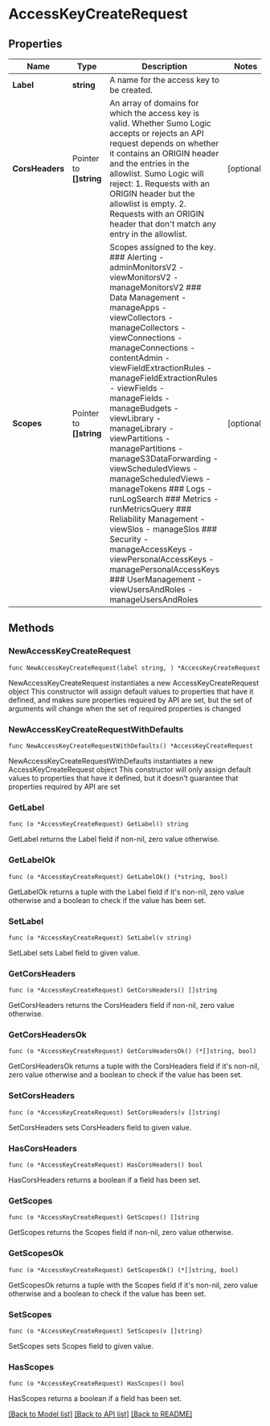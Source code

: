 # AccessKeyCreateRequest

## Properties

Name | Type | Description | Notes
------------ | ------------- | ------------- | -------------
**Label** | **string** | A name for the access key to be created. | 
**CorsHeaders** | Pointer to **[]string** | An array of domains for which the access key is valid. Whether Sumo Logic accepts or rejects an API request depends on whether it contains an ORIGIN header and the entries in the allowlist. Sumo Logic will reject:   1. Requests with an ORIGIN header but the allowlist is empty.   2. Requests with an ORIGIN header that don&#39;t match any entry in the allowlist. | [optional] 
**Scopes** | Pointer to **[]string** | Scopes assigned to the key. ### Alerting   - adminMonitorsV2   - viewMonitorsV2   - manageMonitorsV2  ### Data Management   - manageApps   - viewCollectors   - manageCollectors   - viewConnections   - manageConnections   - contentAdmin   - viewFieldExtractionRules   - manageFieldExtractionRules               - viewFields   - manageFields   - manageBudgets   - viewLibrary   - manageLibrary   - viewPartitions   - managePartitions   - manageS3DataForwarding   - viewScheduledViews   - manageScheduledViews   - manageTokens  ### Logs   - runLogSearch  ### Metrics   - runMetricsQuery   ### Reliability Management   - viewSlos   - manageSlos  ### Security   - manageAccessKeys   - viewPersonalAccessKeys   - managePersonalAccessKeys  ### UserManagement   - viewUsersAndRoles   - manageUsersAndRoles | [optional] 

## Methods

### NewAccessKeyCreateRequest

`func NewAccessKeyCreateRequest(label string, ) *AccessKeyCreateRequest`

NewAccessKeyCreateRequest instantiates a new AccessKeyCreateRequest object
This constructor will assign default values to properties that have it defined,
and makes sure properties required by API are set, but the set of arguments
will change when the set of required properties is changed

### NewAccessKeyCreateRequestWithDefaults

`func NewAccessKeyCreateRequestWithDefaults() *AccessKeyCreateRequest`

NewAccessKeyCreateRequestWithDefaults instantiates a new AccessKeyCreateRequest object
This constructor will only assign default values to properties that have it defined,
but it doesn't guarantee that properties required by API are set

### GetLabel

`func (o *AccessKeyCreateRequest) GetLabel() string`

GetLabel returns the Label field if non-nil, zero value otherwise.

### GetLabelOk

`func (o *AccessKeyCreateRequest) GetLabelOk() (*string, bool)`

GetLabelOk returns a tuple with the Label field if it's non-nil, zero value otherwise
and a boolean to check if the value has been set.

### SetLabel

`func (o *AccessKeyCreateRequest) SetLabel(v string)`

SetLabel sets Label field to given value.


### GetCorsHeaders

`func (o *AccessKeyCreateRequest) GetCorsHeaders() []string`

GetCorsHeaders returns the CorsHeaders field if non-nil, zero value otherwise.

### GetCorsHeadersOk

`func (o *AccessKeyCreateRequest) GetCorsHeadersOk() (*[]string, bool)`

GetCorsHeadersOk returns a tuple with the CorsHeaders field if it's non-nil, zero value otherwise
and a boolean to check if the value has been set.

### SetCorsHeaders

`func (o *AccessKeyCreateRequest) SetCorsHeaders(v []string)`

SetCorsHeaders sets CorsHeaders field to given value.

### HasCorsHeaders

`func (o *AccessKeyCreateRequest) HasCorsHeaders() bool`

HasCorsHeaders returns a boolean if a field has been set.

### GetScopes

`func (o *AccessKeyCreateRequest) GetScopes() []string`

GetScopes returns the Scopes field if non-nil, zero value otherwise.

### GetScopesOk

`func (o *AccessKeyCreateRequest) GetScopesOk() (*[]string, bool)`

GetScopesOk returns a tuple with the Scopes field if it's non-nil, zero value otherwise
and a boolean to check if the value has been set.

### SetScopes

`func (o *AccessKeyCreateRequest) SetScopes(v []string)`

SetScopes sets Scopes field to given value.

### HasScopes

`func (o *AccessKeyCreateRequest) HasScopes() bool`

HasScopes returns a boolean if a field has been set.


[[Back to Model list]](../README.md#documentation-for-models) [[Back to API list]](../README.md#documentation-for-api-endpoints) [[Back to README]](../README.md)



